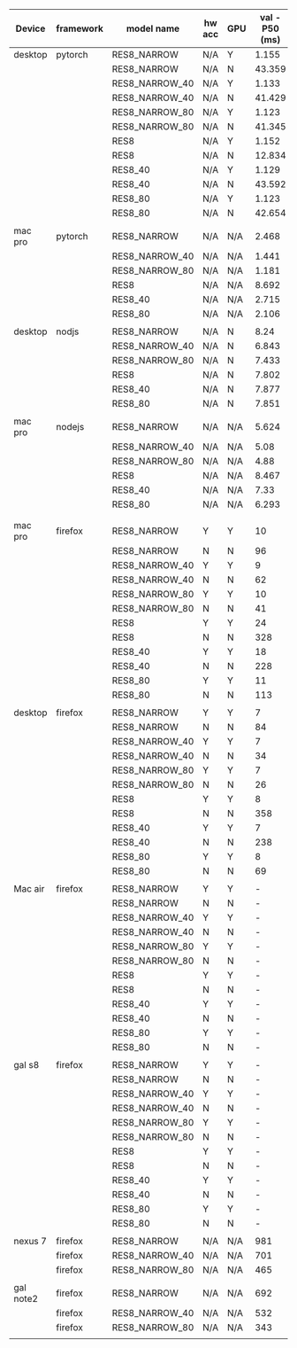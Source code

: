 | Device  |framework |    model name    | hw acc |  GPU  | val - P50  (ms) | val - P99  (ms) | val-acc (%) | test - P50  (ms) | val - P99  (ms) | test-acc (%) | notes                                                                 |
|---------|----------|------------------|--------|-------|-----------------|-----------------|-------------|------------------|-----------------|--------------|-----------------------------------------------------------------------|
| desktop | pytorch  | RES8_NARROW      | N/A    | Y     | 1.155           | 1.5432          | 91.10       | 1.156            | 1.442           | 91.19        |                                                                       |
|         |          | RES8_NARROW      | N/A    | N     | 43.359          | 67.245          | 91.10       | 43.551           | 67.366          | 91.19        |                                                                       |
|         |          | RES8_NARROW_40   | N/A    | Y     | 1.133           | 1.498           | 90.03       | 1.142            | 1.53            | 91.00        |                                                                       |
|         |          | RES8_NARROW_40   | N/A    | N     | 41.429          | 66.6311         | 90.03       | 41.658           | 66.83           | 91.00        |                                                                       |
|         |          | RES8_NARROW_80   | N/A    | Y     | 1.123           | 2.076           | 85.76       | 1.12             | 1.349           | 85.83        |                                                                       |
|         |          | RES8_NARROW_80   | N/A    | N     | 41.345          | 66.77           | 85.76       | 40.155           | 66.599          | 85.83        |                                                                       |
|         |          | RES8             | N/A    | Y     | 1.152           | 1.915           | 94.62       | 1.162            | 1.753           | 94.34        |                                                                       |
|         |          | RES8             | N/A    | N     | 12.834          | 67.382          | 94.62       | 12.695           | 66.576          | 94.34        |                                                                       |
|         |          | RES8_40          | N/A    | Y     | 1.129           | 1.882           | 94.07       | 1.129            | 1.7966          | 94.18        |                                                                       |
|         |          | RES8_40          | N/A    | N     | 43.592          | 66.896          | 94.07       | 43.637           | 66.921          | 94.18        |                                                                       |
|         |          | RES8_80          | N/A    | Y     | 1.123           | 1.175           | 91.29       | 1.129            | 1.199           | 91.29        |                                                                       |
|         |          | RES8_80          | N/A    | N     | 42.654          | 66.770          | 91.29       | 42.666           | 66.73           | 91.29        |                                                                       |
|         |          |                  |        |       |                 |                 |             |                  |                 |              |                                                                       |
| mac pro | pytorch  | RES8_NARROW      | N/A    | N/A   | 2.468           | 3.586           | 90.87       | 2.457            | 2.987           | 91.16        |                                                                       |
|         |          | RES8_NARROW_40   | N/A    | N/A   | 1.441           | 2.574           | 89.93       | 1.344            | 2.692           | 90.84        |                                                                       |
|         |          | RES8_NARROW_80   | N/A    | N/A   | 1.181           | 2.331           | 85.82       | 1.178            | 1.786           | 85.64        |                                                                       |
|         |          | RES8             | N/A    | N/A   | 8.692           | 9.615           | 94.66       | 8.706            | 10.55           | 94.15        |                                                                       |
|         |          | RES8_40          | N/A    | N/A   | 2.715           | 5.389           | 94.17       | 2.706            | 4.631           | 93.79        |                                                                       |
|         |          | RES8_80          | N/A    | N/A   | 2.106           | 3.422           | 91.45       | 2.082            | 2.239           | 91.36        |                                                                       |
|         |          |                  |        |       |                 |                 |             |                  |                 |              |                                                                       |
| desktop | nodjs    | RES8_NARROW      | N/A    | N     | 8.24            | 12.947          | 90.77       | 7.318            | 11.308          | 91.36        |                                                                       |
|         |          | RES8_NARROW_40   | N/A    | N     | 6.843           | 10.413          | 89.80       | 7.41             | 11.61           | 90.19        |                                                                       |
|         |          | RES8_NARROW_80   | N/A    | N     | 7.433           | 11.247          | 85.95       | 7.634            | 11.251          | 85.51        |                                                                       |
|         |          | RES8             | N/A    | N     | 7.802           | 25.811          | 94.40       | 8.071            | 25.54           | 93.99        |                                                                       |
|         |          | RES8_40          | N/A    | N     | 7.877           | 13.167          | 93.70       | 7.969            | 12.543          | 94.28        |                                                                       |
|         |          | RES8_80          | N/A    | N     | 7.851           | 12.014          | 90.26       | 8.219            | 12.803          | 90.80        |                                                                       |
|         |          |                  |        |       |                 |                 |             |                  |                 |              |                                                                       |
| mac pro | nodejs   | RES8_NARROW      | N/A    | N/A   | 5.624           | 11.138          | 90.84       | 5.613            | 10.942          | 91.39        |                                                                       |
|         |          | RES8_NARROW_40   | N/A    | N/A   | 5.08            | 9.444           | 89.87       | 5.075            | 9.337           | 90.35        |                                                                       |
|         |          | RES8_NARROW_80   | N/A    | N/A   | 4.88            | 9.282           | 85.95       | 4.909            | 9.1             | 85.54        |                                                                       |
|         |          | RES8             | N/A    | N/A   | 8.467           | 14.941          | 94.40       | 8.192            | 13.973          | 93.99        |                                                                       |
|         |          | RES8_40          | N/A    | N/A   | 7.33            | 13.258          | 93.78       | 7.28             | 12.658          | 94.25        |                                                                       |
|         |          | RES8_80          | N/A    | N/A   | 6.293           | 50.216          | 90.26       | 6.22             | 13.118          | 90.84        |                                                                       |
|         |          |                  |        |       |                 |                 |             |                  |                 |              |                                                                       |
|         |          |                  |        |       |                 |                 |             |                  |                 |              |                                                                       |
| mac pro | firefox  | RES8_NARROW      | Y      | Y     | 10              | 23              | 90.33       | 10               | 23              | 90.78        |                                                                       |
|         |          | RES8_NARROW      | N      | N     | 96              | 152.1           | 90.33       | 94               | 149.22          | 90.78        |                                                                       |
|         |          | RES8_NARROW_40   | Y      | Y     | 9               | 23              | 88.84       | 9                | 23              | 88.99        |                                                                       |
|         |          | RES8_NARROW_40   | N      | N     | 62              | 101.1           | 88.84       | 61               | 101.22          | 88.99        |                                                                       |
|         |          | RES8_NARROW_80   | Y      | Y     | 10              | 24              | 85.09       | 9                | 24              | 84.9         |                                                                       |
|         |          | RES8_NARROW_80   | N      | N     | 41              | 85              | 85.09       | 41               | 72              | 84.9         |                                                                       |
|         |          | RES8             | Y      | Y     | 24              | 47              | 94.11       | 24               | 40              | 93.96        |                                                                       |
|         |          | RES8             | N      | N     | 328             | 393             | 94.11       | 338              | 396             | 93.96        |                                                                       |
|         |          | RES8_40          | Y      | Y     | 18              | 32              | 93.92       | 17               | 32              | 93.99        |                                                                       |
|         |          | RES8_40          | N      | N     | 228             | 292.1           | 93.92       | 227              | 281.22          | 93.99        |                                                                       |
|         |          | RES8_80          | Y      | Y     | 11              | 24              | 90.78       | 11               | 29.22           | 91.23        |                                                                       |
|         |          | RES8_80          | N      | N     | 113             | 164             | 90.78       | 114              | 162             | 91.23        |                                                                       |
|         |          |                  |        |       |                 |                 |             |                  |                 |              |                                                                       |
| desktop | firefox  | RES8_NARROW      | Y      | Y     | 7               | 26              | 90.42       | 7                | 28              | 90.91        |                                                                       |
|         |          | RES8_NARROW      | N      | N     | 84              | 127.1           | 90.42       | 86               | 126             | 90.91        |                                                                       |
|         |          | RES8_NARROW_40   | Y      | Y     | 7               | 16              | 88.97       | 7                | 16              | 89.15        |                                                                       |
|         |          | RES8_NARROW_40   | N      | N     | 34              | 81              | 88.97       | 36               | 93.22           | 89.15        |                                                                       |
|         |          | RES8_NARROW_80   | Y      | Y     | 7               | 16              | 85.12       | 7                | 16              | 84.96        |                                                                       |
|         |          | RES8_NARROW_80   | N      | N     | 26              | 35              | 85.12       | 27               | 39              | 84.96        |                                                                       |
|         |          | RES8             | Y      | Y     | 8               | 17              | 94.21       | 8                | 17              | 94.06        |                                                                       |
|         |          | RES8             | N      | N     | 358             | 420.1           | 94.21       | 354              | 413             | 94.06        |                                                                       |
|         |          | RES8_40          | Y      | Y     | 7               | 16              | 93.89       | 7                | 16              | 93.96        |                                                                       |
|         |          | RES8_40          | N      | N     | 238             | 297             | 93.89       | 239              | 297             | 93.96        |                                                                       |
|         |          | RES8_80          | Y      | Y     | 8               | 17              | 90.81       | 7                | 16              | 91.26        |                                                                       |
|         |          | RES8_80          | N      | N     | 69              | 147             | 90.81       | 67               | 112.22          | 91.26        |                                                                       |
|         |          |                  |        |       |                 |                 |             |                  |                 |              |                                                                       |
| Mac air | firefox  | RES8_NARROW      | Y      | Y     | -               | -               | -           | 19               | 17              | 90.91        |                                                                       |
|         |          | RES8_NARROW      | N      | N     | -               | -               | -           | 115.00           | 185.86          | 90.91        |                                                                       |
|         |          | RES8_NARROW_40   | Y      | Y     | -               | -               | -           | 17               | 88.0            | 89.15        |                                                                       |
|         |          | RES8_NARROW_40   | N      | N     | -               | -               | -           | 86.5             | 160             | 89.15        |                                                                       |
|         |          | RES8_NARROW_80   | Y      | Y     | -               | -               | -           | 16               | 79              | 84.96        |                                                                       |
|         |          | RES8_NARROW_80   | N      | N     | -               | -               | -           | 58               | 123             | 84.96        |                                                                       |
|         |          | RES8             | Y      | Y     | -               | -               | -           | 34               | 98.93           | 94.06        |                                                                       |
|         |          | RES8             | N      | N     | -               | -               | -           | 485              | 563.79          | 94.06        |                                                                       |
|         |          | RES8_40          | Y      | Y     | -               | -               | -           | 29               | 96.93           | 93.96        |                                                                       |
|         |          | RES8_40          | N      | N     | -               | -               | -           | 317.5            | 399.93          | 93.96        |                                                                       |
|         |          | RES8_80          | Y      | Y     | -               | -               | -           | 21               | 80              | 91.26        |                                                                       |
|         |          | RES8_80          | N      | N     | -               | -               | -           | 161.0            | 234             | 91.26        |                                                                       |
|         |          |                  |        |       |                 |                 |             |                  |                 |              |                                                                       |
| gal s8  | firefox  | RES8_NARROW      | Y      | Y     | -               | -               | -           | 43               | 78              | 88.96        |                                                                       |
|         |          | RES8_NARROW      | N      | N     | -               | -               | -           | 265              | 393             | 88.96        |                                                                       |
|         |          | RES8_NARROW_40   | Y      | Y     | -               | -               | -           | 40               | 77.93           | 88.63        |                                                                       |
|         |          | RES8_NARROW_40   | N      | N     | -               | -               | -           | 205              | 336             | 88.63        |                                                                       |
|         |          | RES8_NARROW_80   | Y      | Y     | -               | -               | -           | 38.5             | 78.93           | 83.11        |                                                                       |
|         |          | RES8_NARROW_80   | N      | N     | -               | -               | -           | 137              | 264.72          | 83.11        |                                                                       |
|         |          | RES8             | Y      | Y     | -               | -               | -           | 60               | 99.72           | 94.06        |                                                                       |
|         |          | RES8             | N      | N     | -               | -               | -           | 1105             | 1224.79         | 94.06        |                                                                       |
|         |          | RES8_40          | Y      | Y     | -               | -               | -           | 54               | 89.93           | 93.53        |                                                                       |
|         |          | RES8_40          | N      | N     | -               | -               | -           | 742              | 861             | 93.53        |                                                                       |
|         |          | RES8_80          | Y      | Y     | -               | -               | -           | 43               | 80.86           | 90.25        |                                                                       |
|         |          | RES8_80          | N      | N     | -               | -               | -           | 376              | 512.79          | 90.25        |                                                                       |
|         |          |                  |        |       |                 |                 |             |                  |                 |              |                                                                       |
| nexus 7 | firefox  | RES8_NARROW      | N/A    | N/A   | 981             | 1340            | 90.35       | 999              | 1382.22         | 90.94        |                                                                       |
|         | firefox  | RES8_NARROW_40   | N/A    | N/A   | 701             | 1137.2          | 88.96       | 714              | 1136            | 89.37        |                                                                       |
|         | firefox  | RES8_NARROW_80   | N/A    | N/A   | 465             | 916.2           | 85.15       | 465              | 936.88          | 84.96        |                                                                       |
|         |          |                  |        |       |                 |                 |             |                  |                 |              |                                                                       |
|gal note2| firefox  | RES8_NARROW      | N/A    | N/A   | 692             | 1006            | 90.35       | 720              | 1018            | 89.12        |                                                                       |
|         | firefox  | RES8_NARROW_40   | N/A    | N/A   | 532             | 850             | 88.96       | 535              | 857             | 89.37        |                                                                       |
|         | firefox  | RES8_NARROW_80   | N/A    | N/A   | 343             | 666             | 85.15       | 345              | 601             | 84.96        |                                                                       |
|         |          |                  |        |       |                 |                 |             |                  |                 |              |                                                                       |
